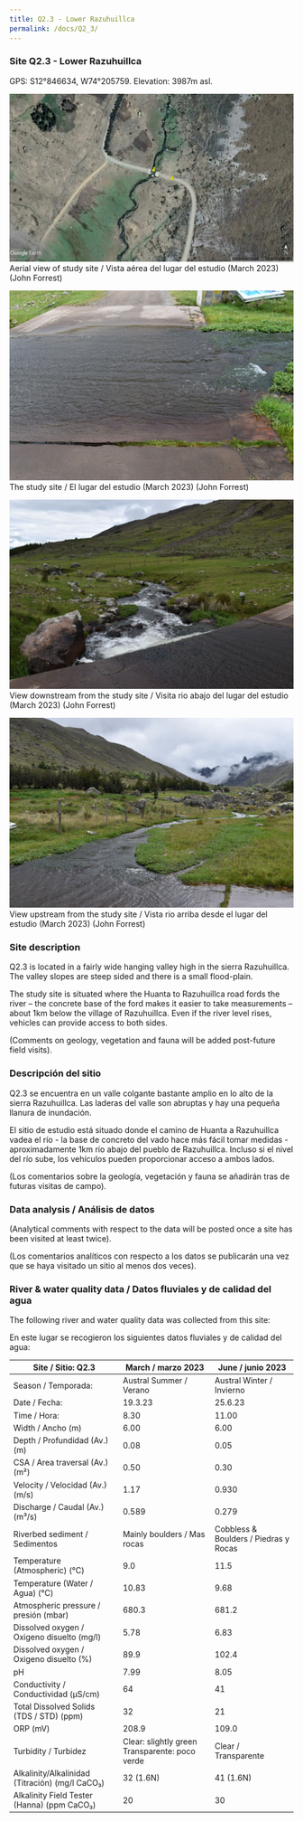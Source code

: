 ```yaml
---
title: Q2.3 - Lower Razuhuillca
permalink: /docs/Q2_3/
---
```



### Site Q2.3 - Lower Razuhuillca

GPS: S12°846634, W74°205759. 
Elevation:  3987m asl.


![Q2.3](/assets/sites/Q2.3.jpg)
Aerial view of study site / Vista aérea del lugar del estudio (March 2023) (John Forrest)


![Q2.3site](/assets/sites/Q2.3site.jpg)
The study site / El lugar del estudio (March 2023) (John Forrest)


![Q2.3downstream](/assets/sites/Q2.3downstream.jpg)
View downstream from the study site / Visita rio abajo del lugar del estudio (March 2023) (John Forrest)


![Q2.3upstream](/assets/sites/Q2.3upstream.jpg)
View upstream from the study site / Vista rio arriba desde el lugar del estudio (March 2023) (John Forrest)


### Site description

Q2.3 is located in a fairly wide hanging valley high in the sierra Razuhuillca. The valley slopes are steep sided and there is a small flood-plain.

The study site is situated where the Huanta to Razuhuillca road fords the river – the concrete base of the ford makes it easier to take measurements – about 1km below the village of Razuhuillca. Even if the river level rises, vehicles can provide access to both sides.

(Comments on geology, vegetation and fauna will be added post-future field visits).

### Descripción del sitio

Q2.3 se encuentra en un valle colgante bastante amplio en lo alto de la sierra Razuhuillca. Las laderas del valle son abruptas y hay una pequeña llanura de inundación.

El sitio de estudio está situado donde el camino de Huanta a Razuhuillca vadea el río - la base de concreto del vado hace más fácil tomar medidas - aproximadamente 1km río abajo del pueblo de Razuhuillca. Incluso si el nivel del río sube, los vehículos pueden proporcionar acceso a ambos lados.

(Los comentarios sobre la geología, vegetación y fauna se añadirán tras de futuras visitas de campo).


### Data analysis / Análisis de datos

(Analytical comments with respect to the data will be posted once a site has been visited at least twice).

(Los comentarios analíticos con respecto a los datos se publicarán una vez que se haya visitado un sitio al menos dos veces).

### River & water quality data / Datos fluviales y de calidad del agua

The following river and water quality data was collected from this site:

En este lugar se recogieron los siguientes datos fluviales y de calidad del agua:

|       Site / Sitio: Q2.3                                 |       March / marzo 2023                                 |       June / junio 2023                        |
|----------------------------------------------------------|----------------------------------------------------------|------------------------------------------------|
|     Season / Temporada:                                  |     Austral Summer / Verano                              |     Austral Winter / Invierno                  |
|     Date / Fecha:                                        |     19.3.23                                              |     25.6.23                                    |
|     Time / Hora:                                         |     8.30                                                 |     11.00                                      |
|     Width / Ancho (m)                                    |     6.00                                                 |     6.00                                       |
|     Depth / Profundidad (Av.) (m)                        |     0.08                                                 |     0.05                                       |
|     CSA / Area traversal (Av.) (m²)                      |     0.50                                                 |     0.30                                       |
|     Velocity / Velocidad  (Av.) (m/s)                    |     1.17                                                 |     0.930                                      |
|     Discharge / Caudal (Av.) (m³/s)                      |     0.589                                                |     0.279                                      |
|     Riverbed sediment / Sedimentos                       |     Mainly boulders / Mas  rocas                         |     Cobbless & Boulders / Piedras y   Rocas    |
|     Temperature (Atmospheric) (°C)                       |     9.0                                                  |     11.5                                       |
|     Temperature (Water / Agua) (°C)                      |     10.83                                                |     9.68                                       |
|     Atmospheric pressure / presión (mbar)                |     680.3                                                |     681.2                                      |
|     Dissolved oxygen /   Oxigeno disuelto (mg/l)         |     5.78                                                 |     6.83                                       |
|     Dissolved oxygen / Oxigeno disuelto (%)              |     89.9                                                 |     102.4                                      |
|     pH                                                   |     7.99                                                 |     8.05                                       |
|     Conductivity / Conductividad (µS/cm)                 |     64                                                   |     41                                         |
|     Total Dissolved Solids (TDS / STD)  (ppm)            |     32                                                   |     21                                         |
|     ORP (mV)                                             |     208.9                                                |     109.0                                      |
|     Turbidity / Turbidez                                 |     Clear: slightly green Transparente:   poco verde     |     Clear / Transparente                       |
|     Alkalinity/Alkalinidad   (Titración) (mg/l CaCO₃)    |     32 (1.6N)                                            |     41 (1.6N)                                  |
|     Alkalinity Field Tester (Hanna) (ppm CaCO₃)          |     20                                                   |     30                                         |
